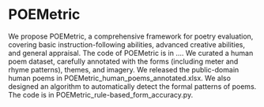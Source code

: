 # POEMetric

We propose POEMetric, a comprehensive framework for poetry evaluation, covering basic instruction-following abilities, advanced creative abilities, and general appraisal. The code of POEMetric is in ....
We curated a human poem dataset, carefully annotated with the forms (including meter and rhyme patterns), themes, and imagery. We released the public-domain human poems in POEMetric_human_poems_annotated.xlsx.
We also designed an algorithm to automatically detect the formal patterns of poems. The code is in POEMetric_rule-based_form_accuracy.py.
